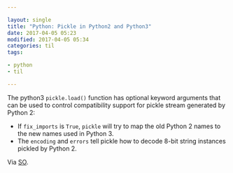 ```yaml
---

layout: single
title: "Python: Pickle in Python2 and Python3"
date: 2017-04-05 05:23
modified: 2017-04-05 05:34
categories: til
tags:

- python
- til

---
```


The python3 `pickle.load()` function has optional keyword arguments that can be used to control compatibility support for pickle stream generated by Python 2:

- If `fix_imports` is `True`, `pickle` will try to map the old Python 2 names to the new names used in Python 3.
- The `encoding` and `errors` tell pickle how to decode 8-bit string instances pickled by Python 2.

Via [SO](https://stackoverflow.com/a/28218598).
